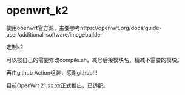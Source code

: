 # openwrt_k2
使用openwrt官方源，主要参考https://openwrt.org/docs/guide-user/additional-software/imagebuilder

定制k2

可以按自己的需要修改compile.sh，减号后接模块名，精减不需要的模块。


再由github Action组装，感谢github!!!

目前OpenWrt 21.xx.xx正式推出，已适配。
